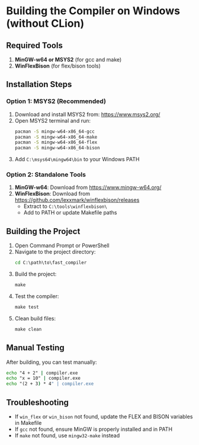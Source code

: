 # Building the Compiler on Windows (without CLion)

## Required Tools

1. **MinGW-w64 or MSYS2** (for gcc and make)
2. **WinFlexBison** (for flex/bison tools)

## Installation Steps

### Option 1: MSYS2 (Recommended)
1. Download and install MSYS2 from: https://www.msys2.org/
2. Open MSYS2 terminal and run:
   ```bash
   pacman -S mingw-w64-x86_64-gcc
   pacman -S mingw-w64-x86_64-make
   pacman -S mingw-w64-x86_64-flex
   pacman -S mingw-w64-x86_64-bison
   ```
3. Add `C:\msys64\mingw64\bin` to your Windows PATH

### Option 2: Standalone Tools
1. **MinGW-w64**: Download from https://www.mingw-w64.org/
2. **WinFlexBison**: Download from https://github.com/lexxmark/winflexbison/releases
   - Extract to `C:\tools\winflexbison\`
   - Add to PATH or update Makefile paths

## Building the Project

1. Open Command Prompt or PowerShell
2. Navigate to the project directory:
   ```cmd
   cd C:\path\to\fast_compiler
   ```
3. Build the project:
   ```cmd
   make
   ```
4. Test the compiler:
   ```cmd
   make test
   ```
5. Clean build files:
   ```cmd
   make clean
   ```

## Manual Testing

After building, you can test manually:
```cmd
echo "4 + 2" | compiler.exe
echo "x = 10" | compiler.exe
echo "(2 + 3) * 4" | compiler.exe
```

## Troubleshooting

- If `win_flex` or `win_bison` not found, update the FLEX and BISON variables in Makefile
- If `gcc` not found, ensure MinGW is properly installed and in PATH
- If `make` not found, use `mingw32-make` instead
